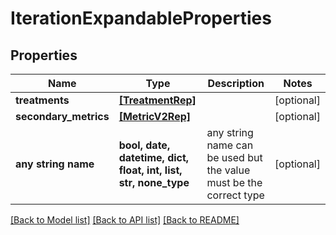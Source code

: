 # IterationExpandableProperties


## Properties
Name | Type | Description | Notes
------------ | ------------- | ------------- | -------------
**treatments** | [**[TreatmentRep]**](TreatmentRep.md) |  | [optional] 
**secondary_metrics** | [**[MetricV2Rep]**](MetricV2Rep.md) |  | [optional] 
**any string name** | **bool, date, datetime, dict, float, int, list, str, none_type** | any string name can be used but the value must be the correct type | [optional]

[[Back to Model list]](../README.md#documentation-for-models) [[Back to API list]](../README.md#documentation-for-api-endpoints) [[Back to README]](../README.md)


